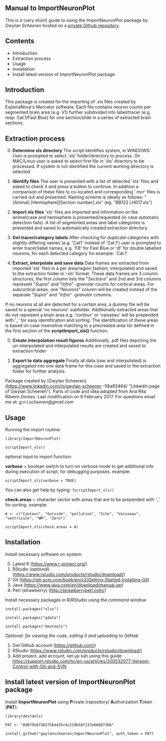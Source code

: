 Manual to ImportNeuronPlot
-------------------------

This is a (very short) guide to using the ImportNeuronPlot package by _Gwylan
Scheeren_ hosted on a [private Github repository](https://github.com/gwylanscheeren/ImportNeuronPlot "https://github.com/gwylanscheeren/ImportNeuronPlot").

Contents
--------
- Introduction
- Extraction process
- Usage
- Installation
- Install latest version of ImportNeuronPlot package

Introduction
------------
This package is created for the importing of .xls files created by ExploraNova's
Mercator software. Each file contains neuron counts per segmented brain area
(e.g. V1) further subdivided into label/tracer (e.g. resp. Cat.1/Fast Blue) for
one section/slide in a series of extracted brain sections.

Extraction process
---------------------
0. **Determine xls directory** The script identifies system, in WINDOWS: User is
prompted to select 'xls' folder/directory to process. On MAC/Linux user is asked
to select first file in 'xls' directory to be processed. If system is not
identified the current working directory is selected.

0. **Identify files** The user is presented with a list of detected 'xls'
files and asked to check it and press a button to continue. In addition a
comparison of these files to co-located and corresponding '.mcr' files is
carried out and presented. Naming scheme is ideally as follows: "[Animal]
[Hemisphere][Section number].xls" (eg. "BB122 LH017.xls")

0. **Import xls files** 'xls' files are imported and information on the
animal/case and hemisphere is presented/requested (in case automatic detection
fails). A list of segmented areas and label categories is presented and saved to
automatically created extraction directory.

0. **Get tracer/category labels** After checking for duplicate categories with
slightly differing names (e.g. 'Cat1' instead of 'Cat.1') user is prompted to
enter tracer/label names, e.g. 'FB' for Fast Blue or 'dl' for double labelled
neurons, for each detected category for example: 'Cat.1'.

0. **Extract, interpolate and save data** Data frames are extracted from
imported 'xls' files in a per area/region fashion, interpolated and saved to the
extraction folder in '.xls' format. These data frames are 3 column structures,
the first column lists the "_Sections_" and 2nd and 3rd columns represent
"_Supra_" and "_Infra_" _-granular_ counts for cortical areas. For subcortical
areas, one "_Neurons_" column will be created instead of the separate "_Supra_"
and "_Infra_" _-granular_ columns.

  If no neurons at all are detected for a certain area, a dummy file will be
  saved to a special 'no neurons' subfolder. Additionally extracted areas that
  do not represent a brain area e.g. 'contour' or 'vaisseau' will be prepended
  with '_' for easy identification and sorting. The identification of these
  areas is based on case insensitive matching to a precreated area list defined
  in the first section of the **scriptImport_xls()** function.

0. **Create interpolation result figures** Additionally .pdf files depicting the
un-interpolated and interpolated results are created and saved to extraction
folder

0. **Export to data aggregate** Finally all data (raw and interpolated) is
aggregated into one data frame for this case and saved to the extraction folder
for further analysis.

Package created by [Gwylan Scheeren](https://www.linkedin.com/in/gwylan-scheeren
-58a83464/ "LinkedIn page of Gwylan Scheeren"). Parts of code and idea adopted
from Ana Rita Ribeiro Gomes.
Last modification on 8 February 2017. For questions email me at: _g.n.l.scheeren@gmail.com_

Usage
---------------------
Running the import routine:

`library(ImportNeuronPlot)`

`scriptImport_xls()`

optional input to import function:

**verbose** = boolean switch to turn on verbose mode to get additional info during execution of script, for debugging purposes.
example:

`scriptImport_xls(verbose = TRUE)`

You can also get help by typing:
`?scriptImport_xls()`

**check.areas** = character vector with areas that are to be prepended with ‘_’ for sorting.
example:

`A <- c("Contour", "Outside", "pollution", "Site", "Vaisseau", "ventricule", "WM", "Zero")`

`scriptImport_xls(check.areas = A)`

Installation
---------------
Install necessary software on system:

0. Latest R (https://www.r-project.org/)
0. RStudio (_optional_) (https://www.rstudio.com/products/rstudio/download/)
0. Git (https://git-scm.com/book/en/v2/Getting-Started-Installing-Git)
0. Java (https://www.java.com/en/download/manual.jsp)
0. Perl (strawberry) (http://strawberryperl.com/)

Install necessary packages in R/RStudio using the _command_ window:

`install.packages("xlsx")`

`install.packages("gdata")`

`install.packages("devtools")`

_Optional: for viewing the code, editing it and uploading to GitHub_
1. Get Github account (https://github.com/)
2. RStudio (https://www.rstudio.com/products/rstudio/download/)
3. Add project, add account, set up ssh using this guide: https://support.rstudio.com/hc/en-us/articles/200532077-Version-Control-with-Git-and-SVN

Install latest version of ImportNeuronPlot package
---------------------
Install **ImportNeuronPlot** using **P**rivate (repository) **A**uthorization **T**oken (**PAT**):

`library(devtools)`

`PAT <- "0d07916f363756d435c4c219b58f237e66687366"`

`install_github("gwylanscheeren/ImportNeuronPlot", auth_token = PAT)`
